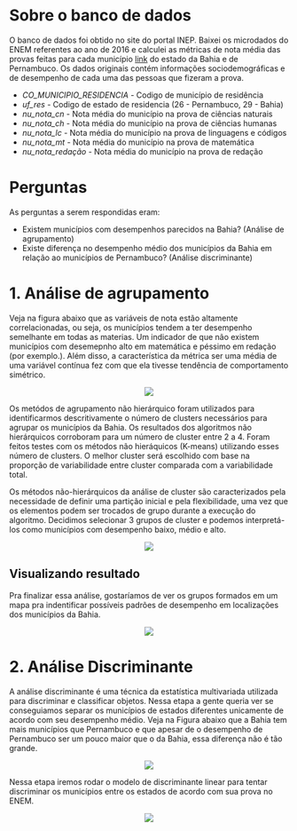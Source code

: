 # Sobre o banco de dados

O banco de dados foi obtido no site do portal INEP. Baixei os microdados do ENEM referentes ao ano de 2016 e calculei as métricas de nota média das provas feitas para cada município [link](http://portal.inep.gov.br/web/guest/microdados) do estado da Bahia e de Pernambuco.
Os dados originais contém informações sociodemográficas e de desempenho de cada uma das pessoas que fizeram a prova.

- *CO_MUNICIPIO_RESIDENCIA* - Codigo de município de residência
- *uf_res* - Codigo de estado de residencia (26 - Pernambuco, 29 - Bahia)
- *nu_nota_cn* - Nota média do município na prova de ciências naturais
- *nu_nota_ch* - Nota média do município na prova de ciências humanas
- *nu_nota_lc* - Nota média do município na prova de linguagens e códigos
- *nu_nota_mt* - Nota média do município na prova de matemática
- *nu_nota_redação* - Nota média do município na prova de redação

# Perguntas

As perguntas a serem respondidas eram:

- Existem municípios com desempenhos parecidos na Bahia? (Análise de agrupamento)
- Existe diferença no desempenho médio dos municípios da Bahia em relação ao municípios de Pernambuco? (Análise discriminante)

# 1. Análise de agrupamento

Veja na figura abaixo que as variáveis de nota estão altamente correlacionadas, ou seja, os municípios tendem a ter desempenho semelhante em todas as materias. 
Um indicador de que não existem municípios com desemepnho alto em matemática e péssimo em redação (por exemplo.). 
Além disso, a característica da métrica ser uma média de uma variável contínua fez com que ela tivesse tendência de comportamento simétrico.

<p align="center" width="100%">
    <img src="https://github.com/gabiborges1/projetos/blob/master/presentations/multivariada_ufba/agrupamento_files/figure-html/unnamed-chunk-3-1.png"> 
</p>


Os metódos de agrupamento não hierárquico foram utilizados para identificarmos descritivamente o número de clusters necessários para agrupar os municípios da Bahia.
Os resultados dos algoritmos não hierárquicos corroboram para um número de cluster entre 2 a 4. 
Foram feitos testes com os métodos não hieráquicos (K-means) utilizando esses número de clusters.
O melhor cluster será escolhido com base na proporção de variabilidade entre cluster comparada com a variabilidade total.

Os métodos não-hierárquicos da análise de cluster são caracterizados pela necessidade de definir uma partição inicial e pela flexibilidade, uma vez que os elementos podem ser trocados de grupo durante a execução do algoritmo.
Decidimos selecionar 3 grupos de cluster e podemos interpretá-los como municípios com desempenho baixo, médio e alto.

<p align="center" width="100%">
    <img src="https://github.com/gabiborges1/projetos/blob/master/presentations/multivariada_ufba/agrupamento_files/figure-html/unnamed-chunk-13-1.png"> 
</p>

## Visualizando resultado

Pra finalizar essa análise, gostaríamos de ver os grupos formados em um mapa pra indentificar possíveis padrões de desempenho em localizações dos municípios da Bahia.

<p align="center" width="100%">
    <img src="https://github.com/gabiborges1/projetos/blob/master/presentations/multivariada_ufba/agrupamento_files/figure-html/unnamed-chunk-15-1.png"> 
</p>

# 2. Análise Discriminante

A análise discriminante é uma técnica da estatística multivariada utilizada para discriminar e classificar objetos.
Nessa etapa a gente queria ver se conseguiamos separar os municípios de estados diferentes unicamente de acordo com seu desempenho médio. 
Veja na Figura abaixo que a Bahia tem mais municípios que Pernambuco e que apesar de o desempenho de Pernambuco ser um pouco maior que o da Bahia, essa diferença não é tão grande.

<p align="center" width="100%">
    <img src="https://github.com/gabiborges1/projetos/blob/master/presentations/multivariada_ufba/agrupamento_files/figure-html/unnamed-chunk-17-1.png"> 
</p>

Nessa etapa iremos rodar o modelo de discriminante linear para tentar discriminar os municípios entre os estados de acordo com sua prova no ENEM.

<p align="center" width="100%">
    <img src="https://github.com/gabiborges1/projetos/blob/master/presentations/multivariada_ufba/agrupamento_files/figure-html/unnamed-chunk-19-1.png"> 
</p>
